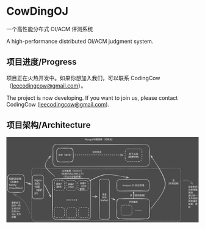 # CowDingOJ

一个高性能分布式 OI/ACM 评测系统

A high-performance distributed OI/ACM judgment system.

## 项目进度/Progress

项目正在火热开发中。如果你想加入我们，可以联系 CodingCow（<leecodingcow@gmail.com>）。

The project is now developing. If you want to join us, please contact CodingCow (<leecodingcow@gmail.com>).

## 项目架构/Architecture

![Architecture](./arch.svg)
